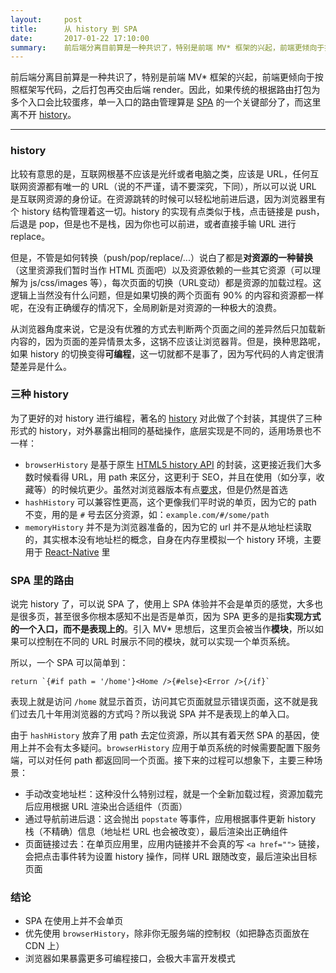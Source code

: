```yaml
---
layout:     post
title:      从 history 到 SPA
date:       2017-01-22 17:10:00
summary:    前后端分离目前算是一种共识了，特别是前端 MV* 框架的兴起，前端更倾向于按照框架写代码，之后打包再交由后端 render。因此，如果传统的根据路由打包为多个入口会比较蛋疼，单一入口的路由管理算是 SPA 的一个关键部分了，而这里离不开 history
---
```


前后端分离目前算是一种共识了，特别是前端 MV* 框架的兴起，前端更倾向于按照框架写代码，之后打包再交由后端 render。因此，如果传统的根据路由打包为多个入口会比较蛋疼，单一入口的路由管理算是 [SPA][1] 的一个关键部分了，而这里离不开 [history][2]。

---

### history

比较有意思的是，互联网根基不应该是光纤或者电脑之类，应该是 URL，任何互联网资源都有唯一的 URL（说的不严谨，请不要深究，下同），所以可以说 URL 是互联网资源的身份证。在资源跳转的时候可以轻松地前进后退，因为浏览器里有个 history 结构管理着这一切。history 的实现有点类似于栈，点击链接是 push，后退是 pop，但是也不是栈，因为你也可以前进，或者直接手输 URL 进行 replace。

但是，不管是如何转换（push/pop/replace/...）说白了都是**对资源的一种替换**（这里资源我们暂时当作 HTML 页面吧）以及资源依赖的一些其它资源（可以理解为 js/css/images 等），每次页面的切换（URL变动）都是资源的加载过程。这逻辑上当然没有什么问题，但是如果切换的两个页面有 90% 的内容和资源都一样呢，在没有正确缓存的情况下，全局刷新是对资源的一种极大的浪费。

从浏览器角度来说，它是没有优雅的方式去判断两个页面之间的差异然后只加载新内容的，因为页面的差异情景太多，这锅不应该让浏览器背。但是，换种思路呢，如果 history 的切换变得**可编程**，这一切就都不是事了，因为写代码的人肯定很清楚差异是什么。

### 三种 history

为了更好的对 history 进行编程，著名的 [history][3] 对此做了个封装，其提供了三种形式的 history，对外暴露出相同的基础操作，底层实现是不同的，适用场景也不一样：

 - `browserHistory` 是基于原生 [HTML5 history API][4] 的封装，这更接近我们大多数时候看得 URL，用 path 来区分，这更利于 SEO，并且在使用（如分享，收藏等）的时候坑更少。虽然对浏览器版本有点[要求][5]，但是仍然是首选
 - `hashHistory` 可以兼容性更高，这个更像我们平时说的单页，因为它的 path 不变，用的是 `#` 号去区分资源，如：`example.com/#/some/path`
 - `memoryHistory` 并不是为浏览器准备的，因为它的 url 并不是从地址栏读取的，其实根本没有地址栏的概念，自身在内存里模拟一个 history 环境，主要用于 [React-Native][6] 里

### SPA 里的路由

说完 history 了，可以说 SPA 了，使用上 SPA 体验并不会是单页的感觉，大多也是很多页，甚至很多你根本感知不出是否是单页，因为 SPA 更多的是指**实现方式的一个入口，而不是表现上的**。引入 MV* 思想后，这里页会被当作**模块**，所以如果可以控制在不同的 URL 时展示不同的模块，就可以实现一个单页系统。

所以，一个 SPA 可以简单到：
```
return `{#if path = '/home'}<Home />{#else}<Error />{/if}`
```
表现上就是访问 `/home` 就显示首页，访问其它页面就显示错误页面，这不就是我们过去几十年用浏览器的方式吗？所以我说 SPA 并不是表现上的单入口。

由于 `hashHistory` 放弃了用 path 去定位资源，所以其有着天然 SPA 的基因，使用上并不会有太多疑问。`browserHistory` 应用于单页系统的时候需要配置下服务端，可以对任何 path 都返回同一个页面。接下来的过程可以想象下，主要三种场景：

 - 手动改变地址栏：这种没什么特别过程，就是一个全新加载过程，资源加载完后应用根据 URL 渲染出合适组件（页面）
 - 通过导航前进后退：这会抛出 `popstate` 等事件，应用根据事件更新 history 栈（不精确）信息（地址栏 URL 也会被改变），最后渲染出正确组件
 - 页面链接过去：在单页应用里，应用内链接并不会真的写 `<a href="">` 链接，会把点击事件转为设置 history 操作，同样 URL 跟随改变，最后渲染出目标页面

### 结论

 - SPA 在使用上并不会单页
 - 优先使用 `browserHistory`，除非你无服务端的控制权（如把静态页面放在 CDN 上）
 - 浏览器如果暴露更多可编程接口，会极大丰富开发模式
 
  [1]: https://en.wikipedia.org/wiki/Single-page_application
  [2]: https://en.wikipedia.org/wiki/History_of_the_web_browser
  [3]: https://github.com/mjackson/history
  [4]: http://diveintohtml5.info/history.html
  [5]: http://caniuse.com/#search=history
  [6]: https://facebook.github.io/react-native/